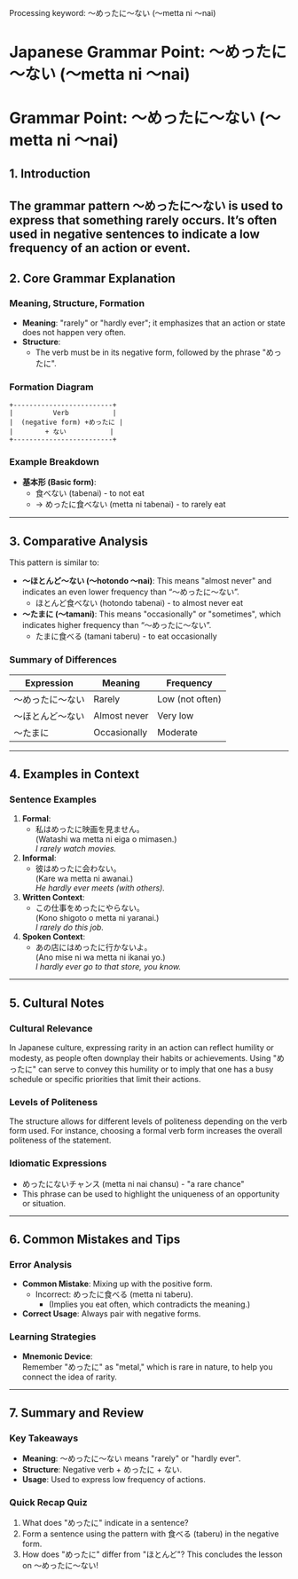 Processing keyword: ～めったに～ない (〜metta ni 〜nai)
# Japanese Grammar Point: ～めったに～ない (〜metta ni 〜nai)
# Grammar Point: ～めったに～ない (〜metta ni 〜nai)
## 1. Introduction
The grammar pattern ～めったに～ない is used to express that something rarely occurs. It’s often used in negative sentences to indicate a low frequency of an action or event. 
---
## 2. Core Grammar Explanation
### Meaning, Structure, Formation
- **Meaning**: "rarely" or "hardly ever"; it emphasizes that an action or state does not happen very often.
- **Structure**: 
  - The verb must be in its negative form, followed by the phrase "めったに".
  
### Formation Diagram
```
+-------------------------+
|          Verb           |
|  (negative form) +めったに |
|        + ない           |
+-------------------------+
```
### Example Breakdown
- **基本形 (Basic form)**: 
  - 食べない (tabenai) - to not eat
  - → めったに食べない (metta ni tabenai) - to rarely eat
---
## 3. Comparative Analysis
This pattern is similar to:
- **〜ほとんど～ない (〜hotondo 〜nai)**: This means "almost never" and indicates an even lower frequency than “～めったに～ない”.
    - ほとんど食べない (hotondo tabenai) - to almost never eat
- **〜たまに (〜tamani)**: This means "occasionally" or "sometimes", which indicates higher frequency than “～めったに～ない”.
    - たまに食べる (tamani taberu) - to eat occasionally
### Summary of Differences
| Expression          | Meaning            | Frequency          |
|---------------------|--------------------|--------------------|
| ～めったに～ない    | Rarely             | Low (not often)    |
| ～ほとんど～ない    | Almost never       | Very low           |
| ～たまに            | Occasionally        | Moderate           |
---
## 4. Examples in Context
### Sentence Examples
1. **Formal**: 
   - 私はめったに映画を見ません。  
   (Watashi wa metta ni eiga o mimasen.)  
   *I rarely watch movies.*
2. **Informal**: 
   - 彼はめったに会わない。  
   (Kare wa metta ni awanai.)  
   *He hardly ever meets (with others).*
3. **Written Context**: 
   - この仕事をめったにやらない。  
   (Kono shigoto o metta ni yaranai.)  
   *I rarely do this job.*
4. **Spoken Context**: 
   - あの店にはめったに行かないよ。  
   (Ano mise ni wa metta ni ikanai yo.)  
   *I hardly ever go to that store, you know.*
---
## 5. Cultural Notes
### Cultural Relevance
In Japanese culture, expressing rarity in an action can reflect humility or modesty, as people often downplay their habits or achievements. Using "めったに" can serve to convey this humility or to imply that one has a busy schedule or specific priorities that limit their actions.
### Levels of Politeness
The structure allows for different levels of politeness depending on the verb form used. For instance, choosing a formal verb form increases the overall politeness of the statement.
### Idiomatic Expressions
- めったにないチャンス (metta ni nai chansu) - "a rare chance"
- This phrase can be used to highlight the uniqueness of an opportunity or situation.
---
## 6. Common Mistakes and Tips
### Error Analysis
- **Common Mistake**: Mixing up with the positive form. 
  - Incorrect: めったに食べる (metta ni taberu). 
    - (Implies you eat often, which contradicts the meaning.)
- **Correct Usage**: Always pair with negative forms.
### Learning Strategies
- **Mnemonic Device**:    
  Remember "めったに" as "metal," which is rare in nature, to help you connect the idea of rarity.
  
---
## 7. Summary and Review
### Key Takeaways
- **Meaning**: ～めったに～ない means "rarely" or "hardly ever".
- **Structure**: Negative verb + めったに + ない.
- **Usage**: Used to express low frequency of actions.
### Quick Recap Quiz
1. What does "めったに" indicate in a sentence?
2. Form a sentence using the pattern with 食べる (taberu) in the negative form.
3. How does "めったに" differ from "ほとんど"?
This concludes the lesson on ～めったに～ない!
